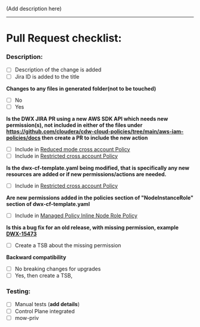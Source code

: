 (Add description here)

---
# Pull Request checklist:

### Description:
- [ ] Description of the change is added
- [ ] Jira ID is added to the title

**Changes to any files in generated folder(not to be touched)**
- [ ] No
- [ ] Yes

**Is the DWX JIRA PR using a new AWS SDK API which needs new permission(s), not included in either of the files under
https://github.com/cloudera/cdw-cloud-policies/tree/main/aws-iam-policies/docs then create a PR to include the new action**

- [ ] Include in [Reduced mode cross account Policy](./aws-iam-policies/reduced-permissions-mode.json)
- [ ] Include in [Restricted cross account Policy](./aws-iam-policies/docs)

**Is the dwx-cf-template.yaml being modified, that is specifically any new resources are added or if new permissions/actions are needed.**

- [ ] Include in [Restricted cross account Policy](./aws-iam-policies/docs)

**Are new permissions added in the policies section of "NodeInstanceRole" section of dwx-cf-template.yaml**

- [ ] Include in [Managed Policy Inline Node Role Policy](./aws-iam-policies/managedArn-node-inline-policy.json)

**Is this a bug fix for an old release, with missing permission, example [DWX-15473](https://jira.cloudera.com/browse/DWX-15473)**

- [ ] Create a TSB about the missing permission


**Backward compatibility**

- [ ] No breaking changes for upgrades
- [ ] Yes, then create a TSB, 

### Testing:
  - [ ] Manual tests (**add details**)
  - [ ] Control Plane integrated
  - [ ] mow-priv
